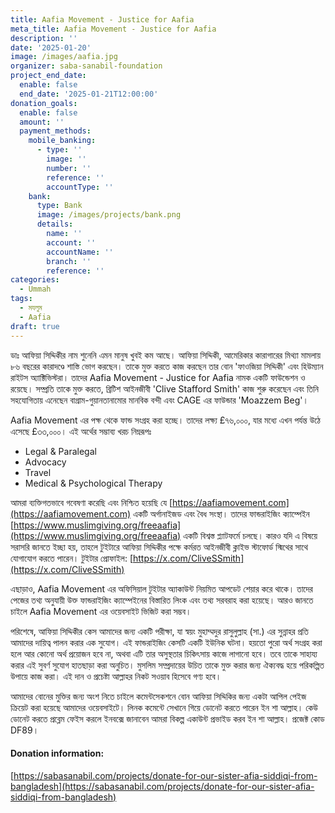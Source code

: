 ```yaml
---
title: Aafia Movement - Justice for Aafia
meta_title: Aafia Movement - Justice for Aafia
description: ''
date: '2025-01-20'
image: /images/aafia.jpg
organizer: saba-sanabil-foundation
project_end_date:
  enable: false
  end_date: '2025-01-21T12:00:00'
donation_goals:
  enable: false
  amount: ''
  payment_methods:
    mobile_banking:
      - type: ''
        image: ''
        number: ''
        reference: ''
        accountType: ''
    bank:
      type: Bank
      image: /images/projects/bank.png
      details:
        name: ''
        account: ''
        accountName: ''
        branch: ''
        reference: ''
categories:
  - Ummah
tags:
  - মযলুম
  - Aafia
draft: true
---
```

ডাঃ আফিয়া সিদ্দিকীর নাম শুনেনি এমন মানুষ খুবই কম আছে। আফিয়া সিদ্দিকী, আমেরিকার কারাগারের মিথ্যা মামলায় ৮৬ বছরের কারাদণ্ডে শাস্তি ভোগ করছেন। তাকে মুক্ত করতে কাজ করছেন তার বোন 'ফাওজিয়া সিদ্দিকী' এবং হিউম্যান রাইটস অ্যাক্টিভিস্টরা।
তাদের Aafia Movement - Justice for Aafia নামক একটি ফাউন্ডেশন ও রয়েছে। সম্প্রতি তাকে মুক্ত করতে, ব্রিটিশ আইনজীবী 'Clive Stafford Smith' কাজ শুরু করেছেন এবং তিনি সহযোগিতায় এনেছেন বাগ্রাম-গুয়ানতানামোর মানবিক বন্দী এবং CAGE এর ফাউন্ডার 'Moazzem Beg'।

Aafia Movement এর পক্ষ থেকে ফান্ড সংগ্রহ করা হচ্ছে। তাদের লক্ষ্য £৭৬,০০০, যার মধ্যে এখন পর্যন্ত উঠে এসেছে £৩৩,০০০। এই অর্থের সম্ভাব্য খরচ নিম্নরূপঃ

* Legal & Paralegal
* Advocacy
* Travel
* Medical & Psychological Therapy

আমরা ব্যক্তিগতভাবে গবেষণা করেছি এবং নিশ্চিত হয়েছি যে [https://aafiamovement.com](https://aafiamovement.com) একটি অর্গানাইজড এবং বৈধ সংস্থা। তাদের ফান্ডরাইজিং ক্যাম্পেইন [https://www.muslimgiving.org/freeaafia](https://www.muslimgiving.org/freeaafia) একটি বিশ্বস্ত প্ল্যাটফর্মে চলছে। কারও যদি এ বিষয়ে সরাসরি জানতে ইচ্ছা হয়, তাহলে টুইটারে আফিয়া সিদ্দিকীর পক্ষে কর্মরত আইনজীবী ক্লাইভ স্টাফোর্ড স্মিথের সাথে যোগাযোগ করতে পারেন।
টুইটার প্রোফাইল: [https://x.com/CliveSSmith](https://x.com/CliveSSmith)

এছাড়াও, Aafia Movement এর অফিসিয়াল টুইটার অ্যাকাউন্ট নিয়মিত আপডেট শেয়ার করে থাকে। তাদের পেজের তথ্য অনুযায়ী উক্ত ফান্ডরাইজিং ক্যাম্পেইনের বিস্তারিত লিংক এবং তথ্য সরবরাহ করা হয়েছে। আরও জানতে চাইলে Aafia Movement এর ওয়েবসাইট ভিজিট করা সম্ভব।

পরিশেষে, আফিয়া সিদ্দিকীর কেস আমাদের জন্য একটি পরীক্ষা, যা স্বয়ং মুহাম্মদুর রাসুলুল্লাহ (সা.) এর সুন্নাহর প্রতি আমাদের দায়িত্ব পালন করার এক সুযোগ। এই ফান্ডরাইজিং কেসটি একটি ইউনিক ঘটনা। হয়তো পুরো অর্থ সংগ্রহ করা হলে আর কোনো অর্থ প্রয়োজন হবে না, অথবা এটি তার অসুস্থতার চিকিৎসায় কাজে লাগানো হবে।
তবে তাকে সাহায্য করার এই সুবর্ণ সুযোগ হাতছাড়া করা অনুচিত। মুসলিম সম্প্রদায়ের উচিত তাকে মুক্ত করার জন্য ঐক্যবদ্ধ হয়ে পরিকল্পিত উপায়ে কাজ করা। এই দান ও প্রচেষ্টা আল্লাহর নিকট সওয়াব হিসেবে গণ্য হবে।

আমাদের বোনের মুক্তির জন্য অংশ নিতে চাইলে কমেন্টসেকশনে বোন আফিয়া সিদ্দিকির জন্য একটা আপিল পেইজ ক্রিয়েট করা হয়েছে আমাদের ওয়েবসাইটে। লিনক কমেন্টে সেখানে গিয়ে ডোনেট করতে পারেন ইন শা আল্লাহ। কেউ ডোনেট করতে প্রব্লেম ফেইস করলে ইনবক্সে জানাবেন আমরা বিকল্প একাউন্ট প্রভাইড করব ইন শা আল্লাহ। প্রজেক্ট কোড DF89।

#### **Donation information:**

[https://sabasanabil.com/projects/donate-for-our-sister-afia-siddiqi-from-bangladesh](https://sabasanabil.com/projects/donate-for-our-sister-afia-siddiqi-from-bangladesh)
